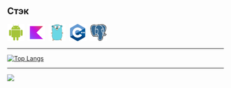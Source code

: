 ## Стэк

<div>
  <img src="https://github.com/devicons/devicon/blob/master/icons/android/android-plain.svg" title="android" alt="android" width="40" height="40"/>&nbsp;
  <img src="https://github.com/devicons/devicon/blob/master/icons/kotlin/kotlin-original.svg" title="kotlin" alt="kotlin" width="40" height="40"/>&nbsp;
  <img src="https://github.com/devicons/devicon/blob/master/icons/go/go-original.svg" title="go" alt="go" width="40" height="40"/>&nbsp;
  <img src="https://github.com/devicons/devicon/blob/master/icons/cplusplus/cplusplus-original.svg" title="c++" alt="c++" width="40" height="40"/>&nbsp;
  <img src="https://github.com/devicons/devicon/blob/master/icons/postgresql/postgresql-original.svg" title="postgresql" alt="postgresql" width="40" height="40"/>&nbsp;
</div>

---

[![Top Langs](https://github-readme-stats.vercel.app/api/top-langs/?username=W1nnkkkk)](https://github.com/anuraghazra/github-readme-stats)

---

![](https://github-profile-summary-cards.vercel.app/api/cards/profile-details?username=W1nnkkkk&theme=solarized_dark)
